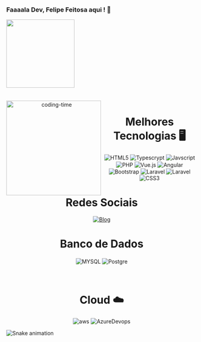### Faaaala Dev, Felipe Feitosa aqui ! 🤙
<div>
 <img  height="180em" src="https://github-readme-stats.vercel.app/api?username=FelipeFeitosa97&show_icons=true&theme=great-gatsby&include_all_commits=true&count_private=true"/>
</div>
<br>

<div  align="center"> 
  <div style="display: inline_block"><br>
    <img align="left" height="250" alt="coding-time" src="code.gif">
    <h1 align="center">Melhores Tecnologias 🖥️</h1>
    <img align="center" src="https://img.shields.io/badge/HTML5-E34F26?style=for-the-badge&logo=html5&logoColor=white" alt="HTML5">
    <img align="center" src="https://img.shields.io/badge/TypeScript-007ACC?style=for-the-badge&logo=typescript&logoColor=white" alt="Typescrypt">
    <img align="center" src="https://img.shields.io/badge/JavaScript-323330?style=for-the-badge&logo=javascript&logoColor=F7DF1E" alt="Javscript">
    <img align="center" src="https://img.shields.io/badge/PHP-777BB4?style=for-the-badge&logo=php&logoColor=white" alt="PHP">
    <img align="center" src="https://img.shields.io/badge/Vue.js-35495E?style=for-the-badge&logo=vue.js&logoColor=4FC08D" alt="Vue.js">
    <img align="center" src="https://img.shields.io/badge/Angular-DD0031?style=for-the-badge&logo=angular&logoColor=white" alt="Angular">
    <img align="center" src="https://img.shields.io/badge/Bootstrap-563D7C?style=for-the-badge&logo=bootstrap&logoColor=white" alt="Bootstrap">
    <img align="center" src="https://img.shields.io/badge/Laravel-FF2D20?style=for-the-badge&logo=laravel&logoColor=white" alt="Laravel">
    <img align="center" src="https://img.shields.io/badge/Laravel-FF2D20?style=for-the-badge&logo=laravel&logoColor=white" alt="Laravel">
    <img align="center" src="https://img.shields.io/badge/CSS3-1572B6?style=for-the-badge&logo=css3&logoColor=white" alt="CSS3">
   </div>
    
  
  <h1 align="center">Redes Sociais</h1>

 [![Blog](https://img.shields.io/badge/LinkedIn-0077B5?style=for-the-badge&logo=linkedin&logoColor=white)](https://www.linkedin.com/in/felipe-feitosa-da-silva-750596105/)

<h1 align="center">Banco de Dados</h1>
<div style="display: inline_block">
    <img align="center" src="https://img.shields.io/badge/MySQL-00000F?style=for-the-badge&logo=mysql&logoColor=white" alt="MYSQL">
    <img align="center" src="https://img.shields.io/badge/PostgreSQL-316192?style=for-the-badge&logo=postgresql&logoColor=white" alt="Postgre">
</div>
<br><br>

<h1 align="center">Cloud ☁️</h1>
<div style="display: inline_block">
    <img align="center" src="https://img.shields.io/badge/Amazon_AWS-FF9900?style=for-the-badge&logo=amazonaws&logoColor=white" alt="aws">
    <img align="center" src="https://img.shields.io/badge/Azure_DevOps-0078D7?style=for-the-badge&logo=azure-devops&logoColor=white" alt="AzureDevops">


</div>
</div>
  
![Snake animation](https://github.com/LuigiGF/LuigiGF/blob/output/github-contribution-grid-snake.svg)

